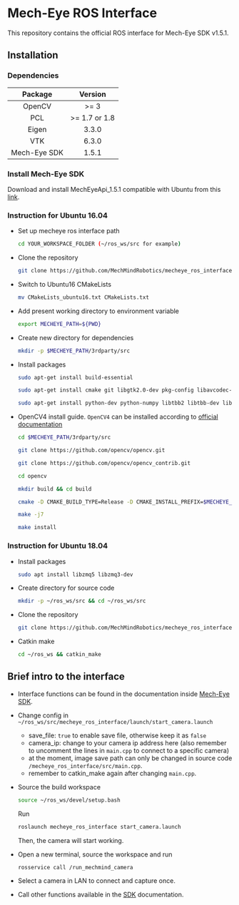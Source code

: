 # Mech-Eye ROS Interface

This repository contains the official ROS interface for Mech-Eye SDK v1.5.1.

## Installation

### Dependencies

|   Package    |    Version    |
| :----------: | :-----------: |
|    OpenCV    |     >= 3      |
|     PCL      | >= 1.7 or 1.8 |
|    Eigen     |     3.3.0     |
|     VTK      |     6.3.0     |
| Mech-Eye SDK |     1.5.1     |

### Install Mech-Eye SDK

Download and install MechEyeApi_1.5.1 compatible with Ubuntu from this [link](https://www.mech-mind.com/download/camera-sdk.html).

### Instruction for Ubuntu 16.04

- Set up mecheye ros interface path

  ```bash
  cd YOUR_WORKSPACE_FOLDER (~/ros_ws/src for example)
  ```

- Clone the repository

  ```bash
  git clone https://github.com/MechMindRobotics/mecheye_ros_interface.git && cd mecheye_ros_interface
  ```

- Switch to Ubuntu16 CMakeLists

  ```bash
  mv CMakeLists_ubuntu16.txt CMakeLists.txt
  ```

- Add present working directory to environment variable

  ```bash
  export MECHEYE_PATH=${PWD}
  ```

- Create new directory for dependencies

  ```bash
  mkdir -p $MECHEYE_PATH/3rdparty/src
  ```

- Install packages

  ```bash
  sudo apt-get install build-essential
  ```

  ```bash
  sudo apt-get install cmake git libgtk2.0-dev pkg-config libavcodec-dev libavformat-dev libswscale-dev
  ```

  ```bash
  sudo apt-get install python-dev python-numpy libtbb2 libtbb-dev libjpeg-dev libpng-dev libtiff-dev libjasper-dev libdc1394-22-dev
  ```

- OpenCV4 install guide. `OpenCV4` can be installed according to [official documentation](https://docs.opencv.org/4.1.1/d7/d9f/tutorial_linux_install.html)

  ```bash
  cd $MECHEYE_PATH/3rdparty/src
  ```

  ```bash
  git clone https://github.com/opencv/opencv.git
  ```

  ```bash
  git clone https://github.com/opencv/opencv_contrib.git
  ```

  ```bash
  cd opencv
  ```

  ```bash
  mkdir build && cd build
  ```

  ```bash
  cmake -D CMAKE_BUILD_TYPE=Release -D CMAKE_INSTALL_PREFIX=$MECHEYE_PATH/3rdparty/opencv4 ..
  ```

  ```bash
  make -j7
  ```

  ```bash
  make install
  ```

### Instruction for Ubuntu 18.04

- Install packages

  ``` bash
  sudo apt install libzmq5 libzmq3-dev
  ```

- Create directory for source code

  ```bash
  mkdir -p ~/ros_ws/src && cd ~/ros_ws/src
  ```

- Clone the repository

  ```bash
  git clone https://github.com/MechMindRobotics/mecheye_ros_interface
  ```

- Catkin make

  ```bash
  cd ~/ros_ws && catkin_make
  ```

## Brief intro to the interface

- Interface functions can be found in the documentation inside [Mech-Eye SDK](https://www.mech-mind.com/download/camera-sdk.html).
- Change config in `~/ros_ws/src/mecheye_ros_interface/launch/start_camera.launch`
  - save_file: `true` to enable save file, otherwise keep it as `false`
  - camera_ip: change to your camera ip address here (also remember to uncomment the lines in `main.cpp` to connect to a specific camera)
  - at the moment, image save path can only be changed in source code `/mecheye_ros_interface/src/main.cpp`.
  - remember to catkin_make again after changing `main.cpp`.
- Source the build workspace

  ```bash
  source ~/ros_ws/devel/setup.bash
  ```

  Run

  ```bash
  roslaunch mecheye_ros_interface start_camera.launch 
  ```

  Then, the camera will start working.
- Open a new terminal, source the workspace and run

  ```bash
  rosservice call /run_mechmind_camera
  ```

- Select a camera in LAN to connect and capture once.
- Call other functions available in the [SDK](https://www.mech-mind.com/download/camera-sdk.html) documentation.
